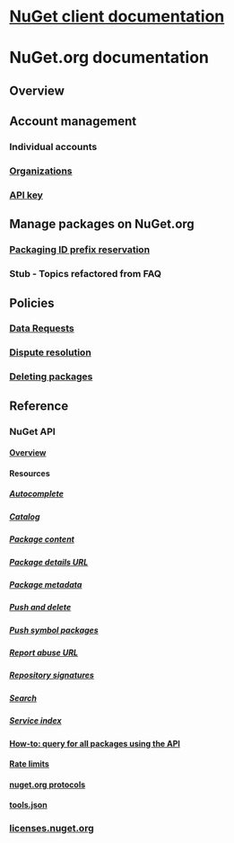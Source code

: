 # [NuGet client documentation](../index.md)
# NuGet.org documentation
## Overview
## Account management
### Individual accounts
### [Organizations](organizations-on-nuget-org.md)
### [API key](scoped-api-keys.md)
## Manage packages on NuGet.org
### [Packaging ID prefix reservation](id-prefix-reservation.md)
### Stub - Topics refactored from FAQ
## Policies
### [Data Requests](../policies/Data-requests?toc=/nuget/nuget-org/toc.json)
### [Dispute resolution](../policies/dispute-resolution?toc=/nuget/nuget-org/toc.json)
### [Deleting packages](../policies/deleting-packages?toc=/nuget/nuget-org/toc.json)
## Reference
### NuGet API
#### [Overview](../api/overview?toc=/nuget/nuget-org/toc.json)
#### Resources
##### [Autocomplete](../api/search-autocomplete-service-resource.md)
##### [Catalog](../api/catalog-resource.md)
##### [Package content](../api/package-base-address-resource.md)
##### [Package details URL](../api/package-details-template-resource.md)
##### [Package metadata](../api/registration-base-url-resource.md)
##### [Push and delete](../api/package-publish-resource.md)
##### [Push symbol packages](../api/symbol-package-publish-resource.md)
##### [Report abuse URL](../api/report-abuse-resource.md)
##### [Repository signatures](../api/repository-signatures-resource.md)
##### [Search](../api/search-query-service-resource.md)
##### [Service index](../api/service-index.md)
#### [How-to: query for all packages using the API](../guides/api/query-for-all-published-packages.md)
#### [Rate limits](../api/rate-limits.md)
#### [nuget.org protocols](../api/nuget-protocols.md)
#### [tools.json](../api/tools-json.md)
### [licenses.nuget.org](licenses.nuget.org.md)